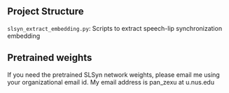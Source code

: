 ## Project Structure


`slsyn_extract_embedding.py`: Scripts to extract speech-lip synchronization embedding

## Pretrained weights

If you need the pretrained SLSyn network weights, please email me using your organizational email id. My email address is pan_zexu at u.nus.edu